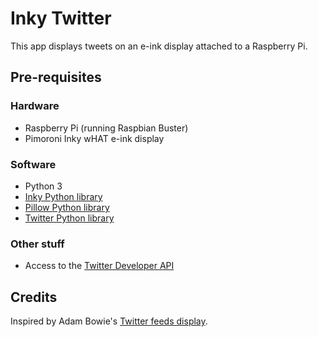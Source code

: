 # Inky Twitter

This app displays tweets on an e-ink display attached to a Raspberry Pi.

## Pre-requisites

### Hardware

- Raspberry Pi (running Raspbian Buster)
- Pimoroni Inky wHAT e-ink display

### Software

- Python 3
- [Inky Python library](https://github.com/pimoroni/inky)
- [Pillow Python library](https://pillow.readthedocs.io/en/stable/index.html)
- [Twitter Python library](https://python-twitter.readthedocs.io/en/latest/)

### Other stuff

- Access to the [Twitter Developer API](https://developer.twitter.com)

## Credits

Inspired by Adam Bowie's [Twitter feeds display](https://www.adambowie.com/blog/2019/09/news-twitter-feeds-and-inky-what-e-ink-display/).